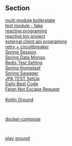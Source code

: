 
<h2> Section </h2>

[multi module boilerplate](https://github.com/albbloomer/back/tree/boilerplate) <br>
[test module - fake](https://github.com/albbloomer/back/tree/main/base-tapi) <br>
[reactive programing](https://github.com/albbloomer/back/tree/main/store-api/src/main/java/com/company/store/practiceandrefactoring/reactive) <br>
[reactive toy project](https://github.com/albbloomer/back/tree/main/memo-api) <br>
[external client api programing](https://github.com/albbloomer/back/tree/main/external-api/src/main/java/com/company/external) <br>
[retry + circuitbreaker](https://github.com/albbloomer/back/tree/main/external-api/src/main/java/com/company/external/controller) <br>
[Spring Session](https://github.com/albbloomer/back/blob/main/store-api/src/main/java/com/company/store/practiceandrefactoring/controller/SessionController.java) <br>
[Spring Data Mongo](https://github.com/albbloomer/back/tree/main/store-infrastructure/store-mongo/src/main/java/com/company/store/infrastructure/mongo) <br>
[Redis Test Setting](https://github.com/albbloomer/back/tree/main/store-infrastructure/store-redis/src/test/java/com/company/store) <br>
[Spring thymeleaf](https://github.com/albbloomer/back/tree/main/store-cms) <br>
[Spring Swagger](https://github.com/albbloomer/back/blob/main/external-api/src/main/java/com/company/external/config/SwaggerConfig.java) <br>
[JPA TEST SetUp](https://github.com/albbloomer/back/blob/main/store-infrastructure/store-jpa/src/test/java/com/company/store/infrastructure/jpa/repository/book/BookRepositoryTest.java) <br>
[Daily Best Code](https://github.com/albbloomer/back/blob/main/store-api/src/main/java/com/company/store/book/service/DailyCode.java) <br>
[Feign Not Escape Request](https://github.com/albbloomer/back/commit/38dc7ac8d2232e24ff358a3a5088cb1b2d011973) <br>
<br>
[Kotlin Ground](https://github.com/albbloomer/back/tree/main/economics) <br>

<br>

[docker-compose](https://github.com/albbloomer/back/tree/main/dockercompose) <br>

<br>

[play ground](https://github.com/albbloomer/back/blob/main/store-api/src/main/java/com/company/store/practiceandrefactoring/controller) <br>
